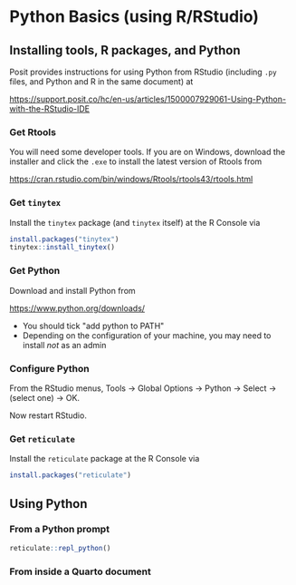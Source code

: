 # Python Basics (using R/RStudio)

## Installing tools, R packages, and Python

Posit provides instructions for using Python from RStudio (including `.py` files, and Python and R in the same document) at

https://support.posit.co/hc/en-us/articles/1500007929061-Using-Python-with-the-RStudio-IDE

### Get Rtools

You will need some developer tools. If you are on Windows, download the installer and click the `.exe` to install the latest version of Rtools from 

https://cran.rstudio.com/bin/windows/Rtools/rtools43/rtools.html

### Get `tinytex`

Install the `tinytex` package (and `tinytex` itself) at the R Console via


```r
install.packages("tinytex")
tinytex::install_tinytex()
```

### Get Python

Download and install Python from

https://www.python.org/downloads/

* You should tick "add python to PATH"
* Depending on the configuration of your machine, you may need to install _not_ as an admin


### Configure Python

From the RStudio menus, Tools -> Global Options -> Python -> Select -> (select one) -> OK.

Now restart RStudio.

### Get `reticulate`

Install the `reticulate` package at the R Console via


```r
install.packages("reticulate")
```

## Using Python

### From a Python prompt


```r
reticulate::repl_python()
```

### From inside a Quarto document


